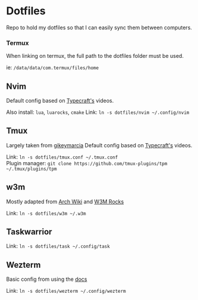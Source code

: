# Dotfiles

Repo to hold my dotfiles so that I can easily sync them between computers.

### Termux
When linking on termux, the full path to the dotfiles folder must be used.

ie: `/data/data/com.termux/files/home`


## Nvim

Default config based on [Typecraft's](https://youtube.com/@typecraft_dev?si=MlLIzreirX12VZLy) videos.

Also install: `lua`, `luarocks`, `cmake`
Link: `ln -s dotfiles/nvim ~/.config/nvim`

## Tmux
Largely taken from [gikeymarcia](https://github.com/gikeymarcia/tmux-config)
Default config based on [Typecraft's](https://youtube.com/@typecraft_dev?si=MlLIzreirX12VZLy) videos.

Link: `ln -s dotfiles/tmux.conf ~/.tmux.conf`  
Plugin manager: `git clone https://github.com/tmux-plugins/tpm ~/.tmux/plugins/tpm`

## w3m

Mostly adapted from [Arch Wiki](https://wiki.archlinux.org/title/W3m) and [W3M Rocks](https://w3m.rocks/keymap)

Link: `ln -s dotfiles/w3m ~/.w3m`


## Taskwarrior

Link: `ln -s dotfiles/task ~/.config/task`


## Wezterm
Basic config from using the [docs](https://wezterm.org/config/files.html#configuration-overrides)  

Link: `ln -s dotfiles/wezterm ~/.config/wezterm`
